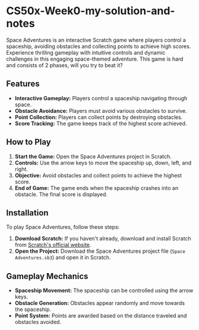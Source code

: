 # CS50x-Week0-my-solution-and-notes
Space Adventures is an interactive Scratch game where players control a spaceship, avoiding obstacles and collecting points to achieve high scores. Experience thrilling gameplay with intuitive controls and dynamic challenges in this engaging space-themed adventure. This game is hard and consists of 2 phases, will you try to beat it?

## Features
- **Interactive Gameplay:** Players control a spaceship navigating through space.
- **Obstacle Avoidance:** Players must avoid various obstacles to survive.
- **Point Collection:** Players can collect points by destroying obstacles.
- **Score Tracking:** The game keeps track of the highest score achieved.

## How to Play
1. **Start the Game:** Open the Space Adventures project in Scratch.
2. **Controls:** Use the arrow keys to move the spaceship up, down, left, and right.
3. **Objective:** Avoid obstacles and collect points to achieve the highest score.
4. **End of Game:** The game ends when the spaceship crashes into an obstacle. The final score is displayed.

## Installation
To play Space Adventures, follow these steps:
1. **Download Scratch:** If you haven't already, download and install Scratch from [Scratch's official website](https://scratch.mit.edu/download).
2. **Open the Project:** Download the Space Adventures project file (`Space Adventures.sb3`) and open it in Scratch.

## Gameplay Mechanics
- **Spaceship Movement:** The spaceship can be controlled using the arrow keys.
- **Obstacle Generation:** Obstacles appear randomly and move towards the spaceship.
- **Point System:** Points are awarded based on the distance traveled and obstacles avoided.
